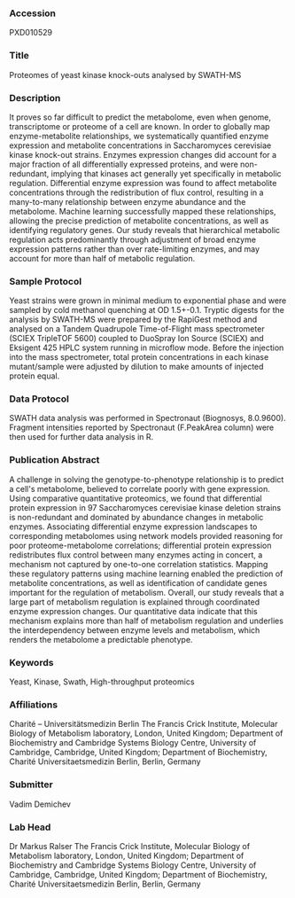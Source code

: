 ### Accession
PXD010529

### Title
Proteomes of yeast kinase knock-outs analysed by SWATH-MS

### Description
It proves so far difficult to predict the metabolome, even when genome, transcriptome or proteome of a cell are known. In order to globally map enzyme-metabolite relationships, we systematically quantified enzyme expression and metabolite concentrations in Saccharomyces cerevisiae kinase knock-out strains. Enzymes expression changes did account for a major fraction of all differentially expressed proteins, and were non-redundant, implying that kinases act generally yet specifically in metabolic regulation. Differential enzyme expression was found to affect metabolite concentrations through the redistribution of flux control, resulting in a many-to-many relationship between enzyme abundance and the metabolome. Machine learning successfully mapped these relationships, allowing the precise prediction of metabolite concentrations, as well as identifying regulatory genes. Our study reveals that hierarchical metabolic regulation acts predominantly through adjustment of broad enzyme expression patterns rather than over rate-limiting enzymes, and may account for more than half of metabolic regulation.

### Sample Protocol
Yeast strains were grown in minimal medium to exponential phase and were sampled by cold methanol quenching at OD 1.5+-0.1. Tryptic digests for the analysis by SWATH-MS were prepared by the RapiGest method​ and analysed on a Tandem Quadrupole Time-of-Flight mass spectrometer (SCIEX TripleTOF 5600) coupled to DuoSpray Ion Source (SCIEX) and Eksigent 425 HPLC system running in microflow mode. Before the injection into the mass spectrometer, total protein concentrations in each kinase mutant/sample were adjusted by dilution to make amounts of injected protein equal.

### Data Protocol
SWATH data analysis was performed in Spectronaut (Biognosys, 8.0.9600). Fragment intensities reported by Spectronaut (F.PeakArea column) were then used for further data analysis in R.

### Publication Abstract
A challenge in solving the genotype-to-phenotype relationship is to predict a cell's metabolome, believed to correlate poorly with gene expression. Using comparative quantitative proteomics, we found that differential protein expression in 97 Saccharomyces cerevisiae kinase deletion strains is non-redundant and dominated by abundance changes in metabolic enzymes. Associating differential enzyme expression landscapes to corresponding metabolomes using network models provided reasoning for poor proteome-metabolome correlations; differential protein expression redistributes flux control between many enzymes acting in concert, a mechanism not captured by one-to-one correlation statistics. Mapping these regulatory patterns using machine learning enabled the prediction of metabolite concentrations, as well as identification of candidate genes important for the regulation of metabolism. Overall, our study reveals that a large part of metabolism regulation is explained through coordinated enzyme expression changes. Our quantitative data indicate that this mechanism explains more than half of metabolism regulation and underlies the interdependency between enzyme levels and metabolism, which renders the metabolome a predictable phenotype.

### Keywords
Yeast, Kinase, Swath, High-throughput proteomics

### Affiliations
Charité – Universitätsmedizin Berlin
The Francis Crick Institute, Molecular Biology of Metabolism laboratory, London, United Kingdom; Department of Biochemistry and Cambridge Systems Biology Centre, University of Cambridge, Cambridge, United Kingdom; Department of Biochemistry, Charité Universitaetsmedizin Berlin, Berlin, Germany

### Submitter
Vadim Demichev

### Lab Head
Dr Markus Ralser
The Francis Crick Institute, Molecular Biology of Metabolism laboratory, London, United Kingdom; Department of Biochemistry and Cambridge Systems Biology Centre, University of Cambridge, Cambridge, United Kingdom; Department of Biochemistry, Charité Universitaetsmedizin Berlin, Berlin, Germany


